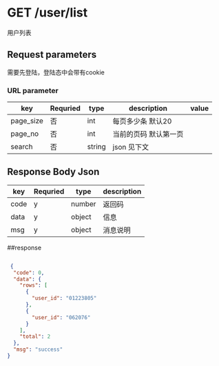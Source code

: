 # GET /user/list

用户列表

## Request parameters

需要先登陆，登陆态中会带有cookie

### URL parameter
| key | Requried | type | description | value |
|-----|----------|------|-------------|------
| page_size   | 否| int| 每页多少条 默认20|
| page_no   | 否| int| 当前的页码 默认第一页|
| search | 否 | string| json 见下文 |




## Response Body Json

| key | Requried | type | description |
|-----|----------|------|-------------|
| code   | y    | number| 返回码|
| data   | y    | object| 信息|
| msg   | y    | object|  消息说明|



##response

```json

 {
  "code": 0,
  "data": {
    "rows": [
      {
        "user_id": "01223805"
      },
      {
        "user_id": "062076"
      }
    ],
    "total": 2
  },
  "msg": "success"
}

```
